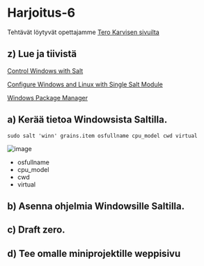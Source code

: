 # Harjoitus-6


Tehtävät löytyvät opettajamme [Tero Karvisen sivuilta](https://terokarvinen.com/2021/configuration-management-systems-palvelinten-hallinta-ict4tn022-2021-autumn/#h6-ikkuna-ja-projekti)

## z) Lue ja tiivistä 

[Control Windows with Salt](https://terokarvinen.com/2018/control-windows-with-salt/)


[Configure Windows and Linux with Single Salt Module](https://terokarvinen.com/2018/configure-windows-and-linux-with-salt-jinja-if-else-and-grains/)


[Windows Package Manager](https://docs.saltproject.io/en/latest/topics/windows/windows-package-manager.html)



## a) Kerää tietoa Windowsista Saltilla.

```
sudo salt 'winn' grains.item osfullname cpu_model cwd virtual

```

![image](https://user-images.githubusercontent.com/93308960/144847916-b0705c3f-541a-4741-83a8-376de7687f13.png)

* osfullname
* cpu_model
* cwd
* virtual


## b) Asenna ohjelmia Windowsille Saltilla.



## c) Draft zero.



## d) Tee omalle miniprojektille weppisivu


